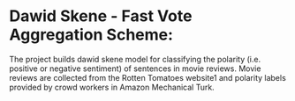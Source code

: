# Dawid Skene - Fast Vote Aggregation Scheme:

The project builds dawid skene model for classifying the polarity (i.e. positive or negative sentiment) of sentences in movie reviews. Movie reviews are collected from the Rotten Tomatoes website1 and polarity labels provided by crowd workers in Amazon
Mechanical Turk.
